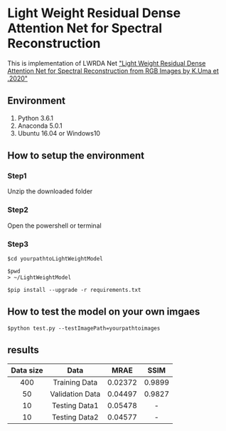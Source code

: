 
# Light Weight Residual Dense Attention Net for Spectral Reconstruction

This is implementation of LWRDA Net
["Light Weight Residual Dense Attention Net for Spectral Reconstruction from
RGB Images by K.Uma et .2020"](https://arxiv.org/ftp/arxiv/papers/2004/2004.06930.pdf) 

## Environment

1. Python 3.6.1
2. Anaconda 5.0.1
3. Ubuntu 16.04 or Windows10

## How to setup the environment

### Step1 

Unzip the downloaded folder


### Step2

Open the powershell or terminal


### Step3

```
$cd yourpathtoLightWeightModel

$pwd
> ~/LightWeightModel

$pip install --upgrade -r requirements.txt

```
## How to test the model on your own imgaes
```
$python test.py --testImagePath=yourpathtoimages
```

## results

| Data size  | Data  |  MRAE  |  SSIM  |
| :------: | :------: | :-------: | :-------: |  
| 400  | Training Data  | 0.02372  | 0.9899  |
| 50  | Validation Data  | 0.04497  | 0.9827  |
| 10  | Testing Data1  | 0.05478 | - |
| 10  | Testing Data2 | 0.04577  | -  |



